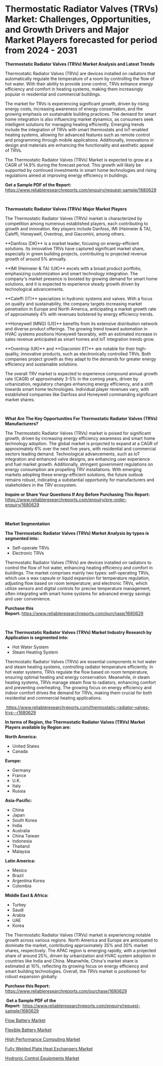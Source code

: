<p><h1>Thermostatic Radiator Valves (TRVs) Market: Challenges, Opportunities, and Growth Drivers and Major Market Players forecasted for period from 2024 - 2031</h1></p><p><strong>Thermostatic Radiator Valves (TRVs) Market Analysis and Latest Trends</strong></p>
<p><p>Thermostatic Radiator Valves (TRVs) are devices installed on radiators that automatically regulate the temperature of a room by controlling the flow of hot water. With their ability to provide zone control, TRVs enhance energy efficiency and comfort in heating systems, making them increasingly popular in residential and commercial buildings. </p><p>The market for TRVs is experiencing significant growth, driven by rising energy costs, increasing awareness of energy conservation, and the growing emphasis on sustainable building practices. The demand for smart home integration is also influencing market dynamics, as consumers seek intelligent solutions for managing heating efficiently. Emerging trends include the integration of TRVs with smart thermostats and IoT-enabled heating systems, allowing for advanced features such as remote control and programming through mobile applications. Additionally, innovations in design and materials are enhancing the functionality and aesthetic appeal of TRVs.</p><p>The Thermostatic Radiator Valves (TRVs) Market is expected to grow at a CAGR of 14.9% during the forecast period. This growth will likely be supported by continued investments in smart home technologies and rising regulations aimed at improving energy efficiency in buildings.</p></p>
<p><strong>Get a Sample PDF of the Report:&nbsp;</strong> <a href="https://www.reliableresearchreports.com/enquiry/request-sample/1680629?utm_campaign=8&utm_medium=2&utm_source=Github&utm_content=ia&utm_term=16122024&utm_id=thermostatic-radiator-valves-trvs">https://www.reliableresearchreports.com/enquiry/request-sample/1680629</a></p>
<p>&nbsp;</p>
<p><strong>Thermostatic Radiator Valves (TRVs) Major Market Players</strong></p>
<p><p>The Thermostatic Radiator Valves (TRVs) market is characterized by competition among numerous established players, each contributing to growth and innovation. Key players include Danfoss, IMI (Heimeier & TA), Caleffi, Honeywell, Oventrop, and Giacomini, among others.</p><p>**Danfoss (DK)** is a market leader, focusing on energy-efficient solutions. Its innovative TRVs have captured significant market share, especially in green building projects, contributing to projected revenue growth of around 5% annually. </p><p>**IMI (Heimeier & TA) (UK)** excels with a broad product portfolio, emphasizing customization and smart technology integration. The company's market presence is boosted by growing demand for smart home solutions, and it is expected to experience steady growth driven by technological advancements.</p><p>**Caleffi (IT)** specializes in hydronic systems and valves. With a focus on quality and sustainability, the company targets increasing market penetration in Europe and North America, anticipating a market growth rate of approximately 4% with revenues bolstered by energy efficiency trends.</p><p>**Honeywell (MNG) (US)** benefits from its extensive distribution network and diverse product offerings. The growing trend toward automation in HVAC systems positions Honeywell favorably, with an estimated increase in sales revenue anticipated as smart homes and IoT integration trends grow.</p><p>**Oventrop (UK)** and **Giacomini (IT)** are notable for their high-quality, innovative products, such as electronically controlled TRVs. Both companies project growth as they adapt to the demands for greater energy efficiency and sustainable solutions.</p><p>The overall TRV market is expected to experience compound annual growth rate (CAGR) of approximately 3-5% in the coming years, driven by urbanization, regulatory changes enhancing energy efficiency, and a shift towards smart home technologies. Individual player revenues vary, with established companies like Danfoss and Honeywell commanding significant market shares.</p></p>
<p>&nbsp;</p>
<p><strong>What Are The Key Opportunities For Thermostatic Radiator Valves (TRVs) Manufacturers?</strong></p>
<p><p>The Thermostatic Radiator Valves (TRVs) market is poised for significant growth, driven by increasing energy efficiency awareness and smart home technology adoption. The global market is projected to expand at a CAGR of approximately 6% over the next five years, with residential and commercial sectors leading demand. Technological advancements, such as IoT integration and enhanced valve designs, are enhancing user experience and fuel market growth. Additionally, stringent government regulations on energy consumption are propelling TRV installations. With emerging markets adopting these energy-efficient solutions, the future outlook remains robust, indicating a substantial opportunity for manufacturers and stakeholders in the TRV ecosystem.</p></p>
<p><strong>Inquire or Share Your Questions If Any Before Purchasing This Report:</strong> <a href="https://www.reliableresearchreports.com/enquiry/pre-order-enquiry/1680629?utm_campaign=8&utm_medium=2&utm_source=Github&utm_content=ia&utm_term=16122024&utm_id=thermostatic-radiator-valves-trvs">https://www.reliableresearchreports.com/enquiry/pre-order-enquiry/1680629</a></p>
<p>&nbsp;</p>
<p><strong>Market Segmentation</strong></p>
<p><strong>The Thermostatic Radiator Valves (TRVs) Market Analysis by types is segmented into:</strong></p>
<p><ul><li>Self-operate TRVs</li><li>Electronic TRVs</li></ul></p>
<p><p>Thermostatic Radiator Valves (TRVs) are devices installed on radiators to control the flow of hot water, enhancing heating efficiency and comfort in buildings. The market comprises mainly two types: self-operating TRVs, which use a wax capsule or liquid expansion for temperature regulation, adjusting flow based on room temperature; and electronic TRVs, which utilize sensors and digital controls for precise temperature management, often integrating with smart home systems for advanced energy savings and user convenience.</p></p>
<p><strong>Purchase this Report:&nbsp;</strong><a href="https://www.reliableresearchreports.com/purchase/1680629?utm_campaign=8&utm_medium=2&utm_source=Github&utm_content=ia&utm_term=16122024&utm_id=thermostatic-radiator-valves-trvs">https://www.reliableresearchreports.com/purchase/1680629</a></p>
<p>&nbsp;</p>
<p><strong>The Thermostatic Radiator Valves (TRVs) Market Industry Research by Application is segmented into:</strong></p>
<p><ul><li>Hot Water System</li><li>Steam Heating System</li></ul></p>
<p><p>Thermostatic Radiator Valves (TRVs) are essential components in hot water and steam heating systems, controlling radiator temperature efficiently. In hot water systems, TRVs regulate the flow based on room temperature, ensuring optimal heating and energy conservation. Meanwhile, in steam heating systems, TRVs manage steam flow to radiators, enhancing comfort and preventing overheating. The growing focus on energy efficiency and indoor comfort drives the demand for TRVs, making them crucial for both residential and commercial heating applications.</p></p>
<p><a href="https://www.reliableresearchreports.com/thermostatic-radiator-valves-trvs--r1680629?utm_campaign=8&utm_medium=2&utm_source=Github&utm_content=ia&utm_term=16122024&utm_id=thermostatic-radiator-valves-trvs">&nbsp;https://www.reliableresearchreports.com/thermostatic-radiator-valves-trvs--r1680629</a></p>
<p><strong>In terms of Region, the Thermostatic Radiator Valves (TRVs) Market Players available by Region are:</strong></p>
<p>
    <p> <strong> North America: </strong>
        <ul>
            <li>United States</li>
            <li>Canada</li>
        </ul>
        </p> 
    <p> <strong> Europe: </strong>
        <ul>
            <li>Germany</li>
            <li>France</li>
            <li>U.K.</li>
            <li>Italy</li>
            <li>Russia</li>
        </ul>
        </p> 
    <p> <strong> Asia-Pacific: </strong>
        <ul>
            <li>China</li>
            <li>Japan</li>
            <li>South Korea</li>
            <li>India</li>
            <li>Australia</li>
            <li>China Taiwan</li>
            <li>Indonesia</li>
            <li>Thailand</li>
            <li>Malaysia</li>
        </ul>
        </p> 
    <p> <strong> Latin America: </strong>
        <ul>
            <li>Mexico</li>
            <li>Brazil</li>
            <li>Argentina Korea</li>
            <li>Colombia</li>
        </ul>
        </p> 
    <p> <strong> Middle East & Africa: </strong>
        <ul>
            <li>Turkey</li>
            <li>Saudi</li>
            <li>Arabia</li>
            <li>UAE</li>
            <li>Korea</li>
        </ul>
    </p>
    </p>
<p><p>The Thermostatic Radiator Valves (TRVs) market is experiencing notable growth across various regions. North America and Europe are anticipated to dominate the market, contributing approximately 35% and 30% market shares, respectively. The APAC region is emerging rapidly, with a projected share of around 25%, driven by urbanization and HVAC system adoption in countries like India and China. Meanwhile, China's market share is estimated at 10%, reflecting its growing focus on energy efficiency and smart building technologies. Overall, the TRVs market is positioned for robust expansion globally.</p></p>
<p><strong>Purchase this Report: </strong><a href="https://www.reliableresearchreports.com/purchase/1680629?utm_campaign=8&utm_medium=2&utm_source=Github&utm_content=ia&utm_term=16122024&utm_id=thermostatic-radiator-valves-trvs">https://www.reliableresearchreports.com/purchase/1680629</a></p>
<p>&nbsp;<strong>Get a Sample PDF of the Report:&nbsp;&nbsp;</strong><a href="https://www.reliableresearchreports.com/enquiry/request-sample/1680629?utm_campaign=8&utm_medium=2&utm_source=Github&utm_content=ia&utm_term=16122024&utm_id=thermostatic-radiator-valves-trvs">https://www.reliableresearchreports.com/enquiry/request-sample/1680629</a></p>
<p><strong></strong></p>
<p><p><a href="https://www.linkedin.com/pulse/flow-battery-market-dynamics-future-growth-prediction-cagr-127-l606c?utm_campaign=8&utm_medium=2&utm_source=Github&utm_content=ia&utm_term=16122024&utm_id=thermostatic-radiator-valves-trvs">Flow Battery Market</a></p><p><a href="https://www.linkedin.com/pulse/exploring-flexible-battery-market-dynamics-projected-cagr-127-xze2c?utm_campaign=8&utm_medium=2&utm_source=Github&utm_content=ia&utm_term=16122024&utm_id=thermostatic-radiator-valves-trvs">Flexible Battery Market</a></p><p><a href="https://www.linkedin.com/pulse/competitive-landscape-analysis-innovations-thehigh-performance-zeugf?utm_campaign=8&utm_medium=2&utm_source=Github&utm_content=ia&utm_term=16122024&utm_id=thermostatic-radiator-valves-trvs">High Performance Computing Market</a></p><p><a href="https://github.com/wileonie19657/Market-Research-Report-List-1/blob/main/fully-welded-plate-heat-exchangers-market.md?utm_campaign=8&utm_medium=2&utm_source=Github&utm_content=ia&utm_term=16122024&utm_id=thermostatic-radiator-valves-trvs">Fully Welded Plate Heat Exchangers Market</a></p><p><a href="https://github.com/AfsanaMia652/Market-Research-Report-List-1/blob/main/hydronic-control-equipments-market.md?utm_campaign=8&utm_medium=2&utm_source=Github&utm_content=ia&utm_term=16122024&utm_id=thermostatic-radiator-valves-trvs">Hydronic Control Equipments Market</a></p></p>